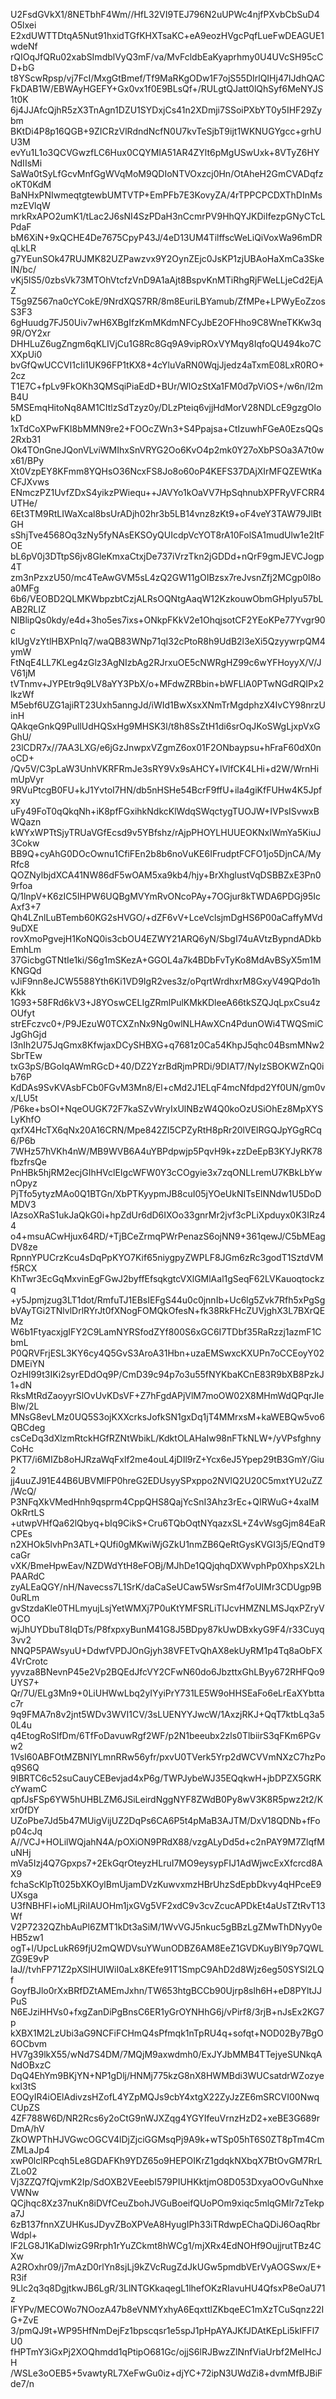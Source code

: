U2FsdGVkX1/8NETbhF4Wm//HfL32VI9TEJ796N2uUPWc4njfPXvbCbSuD4O5lxei
E2xdUWTTDtqA5Nut91hxidTGfKHXTsaKC+eA9eozHVgcPqfLueFwDEAGUE1wdeNf
rQIOqJfQRu02xabSImdblVyQ3mF/va/MvFcldbEaKyaprhmy0U4UVcSH95cCD+bG
t8YScwRpsp/vj7FcI/MxgGtBmef/Tf9MaRKgODw1F7ojS55DIrlQIHj47IJdhQAC
FkDAB1W/EBWAyHGEFY+Gx0vx1f0E9BLsQf+/RULgtQJatt0lQhSyf6MeNYJS1t0K
6j4JJAfcQjhR5zX3TnAgn1DZU1SYDxjCs41n2XDmji7SSoiPXbYT0y5IHF29Zybm
BKtDi4P8p16QGB+9ZICRzVlRdndNcfN0U7kvTeSjbT9ijt1WKNUGYgcc+grhUU3M
evYu1L1o3QCVGwzfLC6Hux0CQYMIA51AR4ZYlt6pMgUSwUxk+8VTyZ6HYNdIIsMi
SaWa0tSyLfGcvMnfGgWVqMoM9QDIoNTVOxzcj0Hn/OtAheH2GmCVADqfzoKT0KdM
BaNHxPNIwmeqtgtewbUMTVTP+EmPFb7E3KovyZA/4rTPPCPCDXThDInMsmzEVlqW
mrkRxAPO2umK1/tLac2J6sNI4SzPDaH3nCcmrPV9HhQYJKDiIfezpGNyCTcLPdaF
bM6XiN+9xQCHE4De7675CpyP43J/4eD13UM4TilffscWeLiQiVoxWa96mDRqLkLR
g7YEunSOk47RUJMK82UZPawzvx9Y2OynZEjc0JsKP1zjUBAoHaXmCa3SkeIN/bc/
vKj5lS5/0zbsVk73MTOhVtcfzVnD9A1aAjt8BspvKnMTiRhgRjFWeLLjeCd2EjAZ
T5g9Z567na0cYCokE/9NrdXQS7RR/8m8EuriLBYamub/ZfMPe+LPWyEoZzosS3F3
6gHuudg7FJ50Uiv7wH6XBgIfzKmMKdmNFCyJbE2OFHho9C8WneTKKw3q9R/OY2xr
DHHLuZ6ugZngm6qKLIVjCu1G8Rc8Gq9A9vipROxVYMqy8IqfoQU494ko7CXXpUi0
bvGfQwUCCVI1cIi1UK96FP1tKX8+4cYluVaRN0WqjJjedz4aTxmE08LxR0RO+2cz
T1E7C+fpLv9FkOKh3QMSqiPiaEdD+BUr/WlOzStXa1FM0d7pViOS+/w6n/l2mB4U
5MSEmqHitoNq8AM1CItlzSdTzyz0y/DLzPteiq6vjjHdMorV28NDLcE9gzgOlokD
1xTdCoXPwFKI8bMMN9re2+FOOcZWn3+S4Ppajsa+CtIzuwhFGeA0EzsQQs2Rxb31
Ok4TOnGneJQonVLviWMIhxSnVRYG2Oo6KvO4p2mk0Y27oXbPSOa3A7t0wx61/BPy
Xt0VzpEY8KFmm8YQHsO36NcxFS8Jo8o60oP4KEFS37DAjXIrMFQZEWtKaCFJXvws
ENmczPZ1UvfZDxS4yikzPWiequ++JAVYo1kOaVV7HpSqhnubXPFRyVFCRR4UTHe/
6Et3TM9RtLIWaXcal8bsUrADjh02hr3b5LB14vnz8zKt9+oF4veY3TAW79JlBtGH
sShjTve4568Oq3zNy5fyNAsEKSOyQUIcdpVcYOT8rA10FolSA1mudUlw1e2ItFOE
bL6pV0j3DTtpS6jv8GleKmxaCtxjDe737iVrzTkn2jGDDd+nQrF9gmJEVCJogp4T
zm3nPzxzU50/mc4TeAwGVM5sL4zQ2GW11gOIBzsx7reJvsnZfj2MCgp0l8oa0MFg
6b6/VEOBD2QLMKWbpzbtCzjALRsOQNtgAaqW12KzkouwObmGHplyu57bLAB2RLIZ
NIBlipQs0kdy/e4d+3ho5es7ixs+ONkpFKkV2e1OhqjsotCF2YEoKPe77Yvgr90c
kIUgVzYtlHBXPnIq7/waQB83WNp71qI32cPtoR8h9UdB2l3eXi5QzyywrpQM4ymW
FtNqE4LL7KLeg4zGlz3AgNIzbAg2RJrxuOE5cNWRgHZ99c6wYFHoyyX/V/JV61jM
tVTnmv+JYPEtr9q9LV8aYY3PbX/o+MFdwZRBbin+bWFLlA0PTwNGdRQIPx2lkzWf
M5ebf6UZG1ajiRT23Uxh5anngJd/iWId1BwXsxXNmTrMgdphzX4IvCY98nrzUinH
QAkqeGnkQ9PullUdHQSxHg9MHSK3l/t8h8SsZtH1di6srOqJKoSWgLjxpVxGGhU/
23lCDR7x//7AA3LXG/e6jGzJnwpxVZgmZ6ox01F2ONbaypsu+hFraF60dX0noCD+
/Qv5V/C3pLaW3UnhVKRFRmJe3sRY9Vx9sAHCY+lVlfCK4LHi+d2W/WrnHimUpVyr
9RVuPtcgB0FU+kJ1YvtoI7HN/db5nHSHe54BcrF9ffU+ila4giKfFUHw4K5Jpfxy
uFy49FoT0qQkqNh+iK8pfFGxihkNdkcKlWdqSWqctygTUOJW+IVPsISvwxBWQazn
kWYxWPTtSjyTRUaVGfEcsd9v5YBfshz/rAjpPHOYLHUUEOKNxIWmYa5KiuJ3Cokw
BB9Q+cyAhG0DOcOwnu1CfiFEn2b8b6noVuKE6IFrudptFCFO1jo5DjnCA/MyRfc8
QOZNylbjdXCA41NW86dF5wOAM5xa9kb4/hjy+BrXhglustVqDSBBZxE3Pn09rfoa
Q/1lnpV+K6zIC5IHPW6UQBgMVYmRvONcoPAy+7OGjur8kTWDA6PDGj95IcAxf3+7
Qh4LZnlLuBTemb60KG2sHVGO/+dZF6vV+LceVclsjmDgHS6P00aCaffyMVd9uDXE
rovXmoPgvejH1KoNQ0is3cbOU4EZWY21ARQ6yN/SbgI74uAVtzBypndADkbEmhLm
37GicbgGTNtIe1ki/S6g1mSKezA+GGOL4a7k4BDbFvTyKo8MdAvBSyX5m1MKNGQd
vJiF9nn8eJCW5588Yth6Ki1VD9IgR2ves3z/oPqrtWrdhxrM8GxyV49QPdo1hKkk
1G93+58FRd6kV3+J8YOswCELIgZRmlPulKMkKDleeA66tkSZQJqLpxCsu4zOUfyt
strEFczvc0+/P9JEzuW0TCXZnNx9Ng0wlNLHAwXCn4PdunOWi4TWQSmiCJgGhGjd
l3nIh2U75JqGmx8KfwjaxDCySHBXG+q7681z0Ca54KhpJ5qhc04BsmMNw2SbrTEw
txG3pS/BGoIqAWmRGcD+40/DZ2YzrBdRjmPRDi/9DIAT7/NyIzSBOKWZnQ0ib76P
KdDAs9SvKVAsbFCb0FGvM3Mn8/El+cMd2J1ELqF4mcNfdpd2Yf0UN/gm0vx/LU5t
/P6ke+bsOI+NqeOUGK72F7kaSZvWryIxUlNBzW4Q0koOzUSiOhEz8MpXYSLyKhfO
qxfX4HcTX6qNx20A16CRN/Mpe842ZI5CPZyRtH8pRr20lVElRGQJpYGgRCq6/P6b
7WHz57hVKh4nW/MB9WVB6A4uYBPdpwjp5PqvH9k+zzDeEpB3KYJyRK78fbzfrsQe
PnHBk5hjRM2ecjGIhHVclEIgcWFW0Y3cCOgyie3x7zqONLLremU7KBkLbYwnOpyz
PjTfo5ytyzMAo0Q1BTGn/XbPTKyypmJB8cuI05jYOeUkNITsElNNdw1U5DoDMDV3
lAzsoXRaS1ukJaQkG0i+hpZdUr6dD6IXOo33gnrMr2jvf3cPLiXpduyx0K3IRz44
o4+msuACwHjux64RD/+TjBCeZrmqPWrPenazS6ojNN9+361qewJ/C5bMEagDV8ze
RpnnYPUCrzKcu4sDqPpKYO7Kif65niygpyZWPLF8JGm6zRc3godT1SztdVMf5RCX
KhTwr3EcGqMxvinEgFGwJ2byffEfsqkgtcVXlGMlAal1gSeqF62LVKauoqtockzq
+y5Jpmjzug3LT1dot/RmfuTJ1EBsIEFgS44u0c0jnnIb+Uc6lg5Zvk7Rfh5xPgSg
bVAyTGi2TNlvlDrlRYrJt0fXNogFOMQkOfesN+fk38RkFHcZUVjghX3L7BXrQEMz
W6b1FtyacxjgIFY2C9LamNYRSfodZYf800S6xGC6I7TDbf35RaRzzj1azmF1CbmL
P0QRVFrjESL3KY6cy4Q5GvS3AroA31Hbn+uzaEMSwxcKXUPn7oCCEoyY02DMEiYN
OzHI99t3IKi2syrEDdOq9P/CmD39c94p7o3u55fNYKbaKCnE83R9bXB8PzkJ1+dN
RksMtRdZaoyyrSlOvUvKDsVF+Z7hFgdAPjVlM7moOW02X8MHmWdQPqrJIeBlw/2L
MNsG8evLMz0UQ5S3ojKXXcrksJofkSN1gxDq1jT4MMrxsM+kaWEBQw5vo6QBCdeg
csCeDq3dXlzmRtckHGfRZNtWbikL/KdktOLAHaIw98nFTkNLW+/yVPsfghnyCoHc
PKT7/i6MIZb8oHJRzaWqFxlf2me4ouL4jDIl9rZ+Ycx6eJ5Ypep29tB3GmY/Giu2
jj4uuZJ91E44B6UBVMlFP0hreG2EDUsyySPxppo2NVlQ2U20C5mxtYU2uZZ/WcQ/
P3NFqXkVMedHnh9qsprm4CppQHS8QajYcSnI3Ahz3rEc+QIRWuG+4xaIMOkRrtLS
+utwpVHfQa62lQbyq+bIq9CikS+Cru6TQbOqtNYqazxSL+Z4vWsgGjm84EaRCPEs
n2XHOk5lvhPn3ATL+QUfi0gMKwiWjGZkU1nmZB6QeRtGysKVGI3j5/EQndT9caGr
vXK/BmeHpwEav/NZDWdYtH8eFOBj/MJhDe1QQjqhqDXWvphPp0XhpsX2LhPAARdC
zyALEaQGY/nH/Navecss7L1SrK/daCaSeUCaw5WsrSm4f7oUIMr3CDUgp9B0uRLm
gvStzdaKle0THLmyujLsjYetWMXj7P0uKtYMFSRLiTIJcvHMZNLMSJqxPZryVOCO
wjJhUYDbuT8IqDTs/P8fxpxyBunM41G8J5BDpy87kUwDBxkyG9F4/r33Cuyq3vv2
NNQP5PAWsyuU+DdwfVPDJOnGjyh38VFETvQhAX8ekUyRM1p4Tq8aObFX4VrCrotc
yyvza8BNevnP45e2Vp2BQEdJfcVY2CFwN60do6JbzttxGhLByy672RHFQo9UYS7+
Qr/7U/ELg3Mn9+0LiUHWwLbq2yIYyiPrY731LE5W9oHHSEaFo6eLrEaXYbttac7r
9q9FMA7n8v2jnt5WDv3WVI1CV/3sLUENYYJwcW/1AxzjRKJ+QqT7ktbLq3a50L4u
q4EtogRoSIfDm/6TfFoDavuwRgf2WF/p2N1beeubx2zls0TlbiirS3qFKm6PGvw2
1VsI60ABFOtMZBNIYLmnRRw56yfr/pxvU0TVerk5Yrp2dWCVVmNXzC7hzPoq9S6Q
9IBRTC6c52suCauyCEBevjad4xP6g/TWPJybeWJ35EQqkwH+jbDPZX5GRKcYwamC
qpfJsFSp6YW5hUHBLZM6JSiLeirdNggNYF8ZWdB0Py8wV3K8R5pwz2t2/Kxr0fDY
UZoPbe7Jd5b47MUigVijUZ2DqPs6CA6P5t4pMaB3AJTM/DxV18QDNb+fFop04cJq
A//VCJ+HOLilWQjahN4A/pOXiON9PRdX88/vzgALyDd5d+c2nPAY9M7ZlqfMuNHj
mVa5Izj4Q7Gpxps7+2EkGqrOteyzHLruI7MO9eysypFIJ1AdWjwcExXfcrcd8AX9
fchaScKlpTt025bXKOylBmUjamDVzKuwvxmzHBrUhzSdEpbDkvy4qHPceE9UXsga
U3fNBHFl+ioMLjRiIAUOHm1jxGVg5VF2xdC9v3cvZcucAPDkEt4aUsTZtRvT13Wf
V2P7232QZhbAuPl6ZMT1kDt3aSiM/1WvVGJ5nkuc5gBBzLgZMwThDNyy0eHB5zw1
ogT+l/UpcLukR69fjU2mQWDVsuYWunODBZ6AM8EeZ1GVDKuyBlY9p7QWLZG9E9vP
laJ//tvhFP71Z2pXSlHUIWiI0aLx8KEfe91T1SmpC9AhD2d8Wjz6eg50SYSl2LQf
GoyfBJlo0rXxBRfDZtAMEmJxhn/TW653htgBCCb90Ujrp8slh6H+eD8PYltJJPuS
N6EJziHHVs0+fxgZanDiPgBnsC6ER1yGrOYNHhG6j/vPirf8/3rjB+nJsEx2KG7p
kXBX1M2LzUbi3aG9NCFiFCHmQ4sPfmqk1nTpRU4q+sofqt+NOD02By7BgO6OCbvm
HV7g39lkX55/wNd7S4DM/7MQjM9axwdmh0/ExJYJbMMB4TTejyeSUNkqANdOBxzC
DqQ4EhYm9BKjYN+NP1gDlj/HNMj775kzG8nX8HWMBdi3WUCsatdrWZozyekxI3tS
EOQyIR4iOElAdivzsHZofL4YZpMQJs9cbY4xtgX22ZyJzZE6mSRCVI00NwqCUpZS
4ZF788W6D/NR2Rcs6y2oCtG9nWJXZqg4YGYIfeuVrnzHzD2+xeBE3G689rDmA/hV
ZkOWPThHJVGwcOGCV4lDjZjciGGMsqPj9A9k+wTSp05hT6S0ZT8pTm4CmZMLaJp4
xwP0lclRPcqh5Le8GDAFKh9YDZ65o9HEPOIKrZ1gdqkNXbqX7BtOvGM7RrLZLo02
Vj3ZZQ7fQjvmK2Ip/SdOXB2VEeebI579PIUHKktjmO8D053DxyaOOvGuNhxeVWNw
QCjhqc8Xz37nuKn8iDVfCeuZbohJVGuBoeifQUoPOm9xiqc5mlqGMlr7zTekpa7J
6zB137fnnXZUHKusJDyvZBoXPVeA8HyugIPh33iTRdwpEChaQDiJ6OaqRbrWdpl+
lF2LG8J1KaDlwizG9Rrph1rYuZCkmt8hWCg1/mjXRx4EdNOHf9OujjrutTBz4CXw
A2ROxhr09/j7mAzD0rlYn8sjLj9kZVcRugZdJkUGw5pmdbVErVyAOGSwx/E+R3if
9Llc2q3q8DgjtkwJB6LgR/3LlNTGKkaqegL1lhefOKzRIavuHU4QfsxP8eOaU71z
lFYPv/MECOWo7NOozA47b8eVNMYxhyA6EqxttlZKbqeEC1mXzTCuSqnz22IG+ZvE
3/pmQJ9t+WP95HfNmDejFz1bpscqsr1e5spJ1pHpAYAJKfJDAtKEpLi5kIFFl7U0
fHPTmY3iGxPj2XOQhmdd1qPtipO681Gc/ojjS6lRJBwzZlNnfViaUrbf2MeIHcJH
/WSLe3oOEB5+5vawtyRL7XeFwGu0iz+djYC+72ipN3UWdZi8+dvmMfBJBiFde7/n
